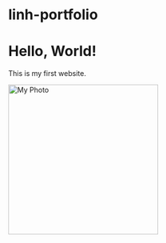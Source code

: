 # linh-portfolio

<!DOCTYPE html>
<html>
<head>
    <title>My First Website</title>
</head>
<body>
    <h1>Hello, World!</h1>
    <p>This is my first website.</p>
    <img src="your-photo.jpg" alt="My Photo" width="300">
</body>
</html>
